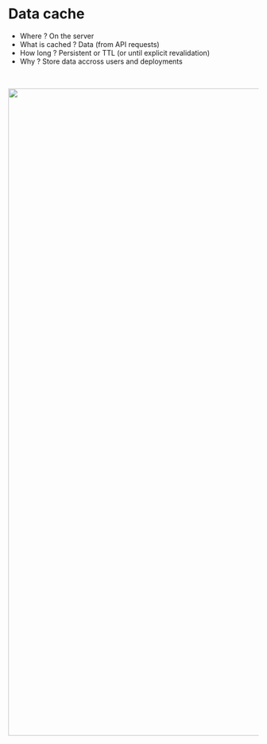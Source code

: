 <!-- .slide: class="two-column with-code title-margin-sm" -->
<style>
  .data-cache-44 {
   width: 1300px;
   height: auto;
   margin-top: 2rem!important;
  }


</style>

# Data cache

- Where ? On the server
- What is cached ? Data (from API requests)
- How long ? Persistent or TTL (or until explicit revalidation)
- Why ? Store data accross users and deployments

<img src="./assets/images/04-data-fetching/data-cache.png" class="data-cache-44" />
